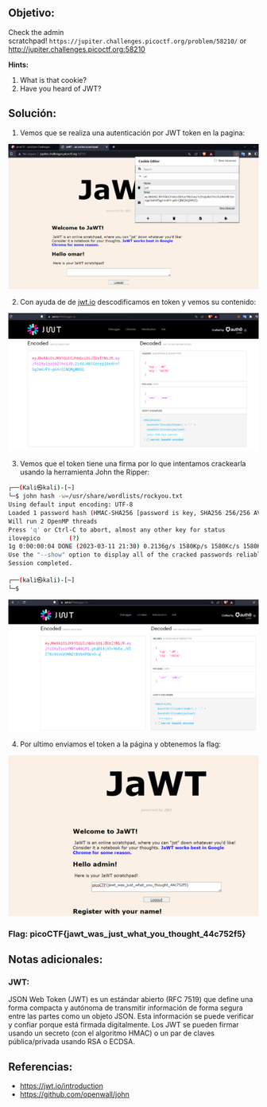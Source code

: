 ## Objetivo:
Check the admin scratchpad! `https://jupiter.challenges.picoctf.org/problem/58210/` or http://jupiter.challenges.picoctf.org:58210

**Hints:**
1. What is that cookie?
2. Have you heard of JWT?

## Solución:
1. Vemos que se realiza una autenticación por JWT token en la pagina: 

![Pasted image 20230315135744](Pasted%20image%2020230315135744.png)

2. Con ayuda de de [jwt.io](https://jwt.io/introduction) descodificamos en token y vemos su contenido:

![Pasted image 20230315140239](Pasted%20image%2020230315140239.png)


3. Vemos que el token tiene una firma por lo que intentamos crackearla usando la herramienta John the Ripper: 

```bash
┌──(Kali㉿kali)-[~]
└─$ john hash -w=/usr/share/wordlists/rockyou.txt
Using default input encoding: UTF-8
Loaded 1 password hash (HMAC-SHA256 [password is key, SHA256 256/256 AVX2 8x])
Will run 2 OpenMP threads
Press 'q' or Ctrl-C to abort, almost any other key for status
ilovepico        (?)     
1g 0:00:00:04 DONE (2023-03-11 21:30) 0.2136g/s 1580Kp/s 1580Kc/s 1580KC/s iloverob4live345..ilovemymother@
Use the "--show" option to display all of the cracked passwords reliably
Session completed. 
                                                                            
┌──(kali㉿kali)-[~]
└─$
```

![Pasted image 20230315143821](Pasted%20image%2020230315143821.png)

4. Por ultimo enviamos el token a la página y obtenemos la flag:

![Pasted image 20230315143922](Pasted%20image%2020230315143922.png)

### Flag: picoCTF{jawt_was_just_what_you_thought_44c752f5}

## Notas adicionales:

### JWT:
JSON Web Token (JWT) es un estándar abierto (RFC 7519) que define una forma compacta y autónoma de transmitir información de forma segura entre las partes como un objeto JSON. Esta información se puede verificar y confiar porque está firmada digitalmente. Los JWT se pueden firmar usando un secreto (con el algoritmo HMAC) o un par de claves pública/privada usando RSA o ECDSA.

## Referencias:
- https://jwt.io/introduction
- https://github.com/openwall/john
